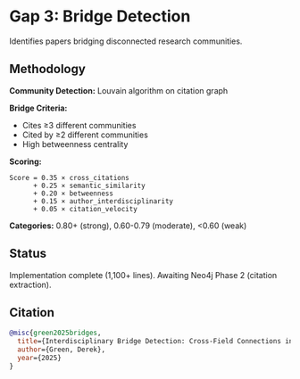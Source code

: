 # Gap 3: Bridge Detection

Identifies papers bridging disconnected research communities.

## Methodology

**Community Detection:** Louvain algorithm on citation graph

**Bridge Criteria:**
- Cites ≥3 different communities
- Cited by ≥2 different communities
- High betweenness centrality

**Scoring:**
```
Score = 0.35 × cross_citations
      + 0.25 × semantic_similarity
      + 0.20 × betweenness
      + 0.15 × author_interdisciplinarity
      + 0.05 × citation_velocity
```

**Categories:** 0.80+ (strong), 0.60-0.79 (moderate), <0.60 (weak)

## Status

Implementation complete (1,100+ lines). Awaiting Neo4j Phase 2 (citation extraction).

## Citation

```bibtex
@misc{green2025bridges,
  title={Interdisciplinary Bridge Detection: Cross-Field Connections in Research},
  author={Green, Derek},
  year={2025}
}
```
